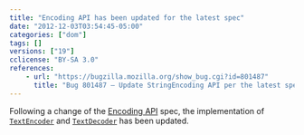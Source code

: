 ```yaml
---
title: "Encoding API has been updated for the latest spec"
date: "2012-12-03T03:54:45-05:00"
categories: ["dom"]
tags: []
versions: ["19"]
cclicense: "BY-SA 3.0"
references:
    - url: "https://bugzilla.mozilla.org/show_bug.cgi?id=801487"
      title: "Bug 801487 – Update StringEncoding API per the latest spec and fix some bugs"
---
```

Following a change of the [Encoding API](http://encoding.spec.whatwg.org/#api) spec, the implementation of [`TextEncoder`](https://developer.mozilla.org/en-US/docs/Web/API/TextEncoder) and [`TextDecoder`](https://developer.mozilla.org/en-US/docs/Web/API/TextDecoder) has been updated.
